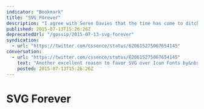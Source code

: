 ```yaml
---
indicator: "Bookmark"
title: "SVG Forever"
description: "I agree with Seren Davies that the time has come to ditch icon fonts."
published: 2015-07-13T15:26:26Z
deprecatedUrl: "/gossip/2015-07-13-svg-forever"
syndication:
  - url: "https://twitter.com/cssence/status/620615275067654145"
conversation:
  - url: "https://twitter.com/cssence/status/620615275067654145"
    text: "Another excellent reason to favor SVG over Icon Fonts by&nbsp;[@ninjanails](https://twitter.com/ninjanails) [speakerdeck.com/ninjanails/death-to-icon-fonts](https://speakerdeck.com/ninjanails/death-to-icon-fonts) h/t&nbsp;[@alistapart](https://twitter.com/alistapart)"
    posted: 2015-07-13T15:26:26Z
---
```


# SVG Forever
